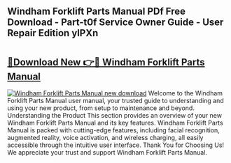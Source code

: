 ## Windham Forklift Parts Manual PDf Free Download - Part-t0f Service Owner Guide - User Repair Edition ylPXn

# <h2><a href="http://bc61888.oget.top/?id=Windham+Forklift+Parts+Manual">🔗Download New 👉🔴 Windham Forklift Parts Manual</a></h2>

[![Windham Forklift Parts Manual new download](https://i.imgur.com/5g1atiW.png)](http://bc61888.oget.top/?id=Windham+Forklift+Parts+Manual)
Welcome to the Windham Forklift Parts Manual user manual, your trusted guide to understanding and using your new product, from setup to maintenance and beyond. Understanding the Product This section provides an overview of your new Windham Forklift Parts Manual and its key features. Windham Forklift Parts Manual is packed with cutting-edge features, including facial recognition, augmented reality, voice activation, and wireless charging, all easily accessible through the intuitive user interface. Thank You for Choosing Us! We appreciate your trust and support Windham Forklift Parts Manual.
